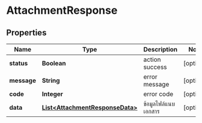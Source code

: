 

# AttachmentResponse

## Properties

Name | Type | Description | Notes
------------ | ------------- | ------------- | -------------
**status** | **Boolean** | action success |  [optional]
**message** | **String** | error message |  [optional]
**code** | **Integer** | error code |  [optional]
**data** | [**List&lt;AttachmentResponseData&gt;**](AttachmentResponseData.md) | ข้อมูลไฟล์แนบเอกสาร |  [optional]




